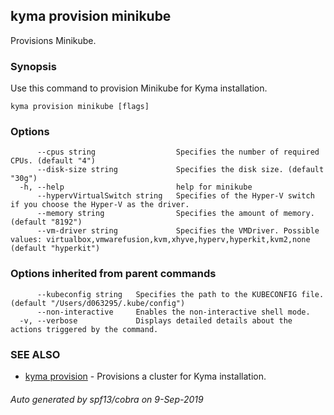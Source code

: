 ## kyma provision minikube

Provisions Minikube.

### Synopsis

Use this command to provision Minikube for Kyma installation.

```
kyma provision minikube [flags]
```

### Options

```
      --cpus string                  Specifies the number of required CPUs. (default "4")
      --disk-size string             Specifies the disk size. (default "30g")
  -h, --help                         help for minikube
      --hypervVirtualSwitch string   Specifies of the Hyper-V switch if you choose the Hyper-V as the driver.
      --memory string                Specifies the amount of memory. (default "8192")
      --vm-driver string             Specifies the VMDriver. Possible values: virtualbox,vmwarefusion,kvm,xhyve,hyperv,hyperkit,kvm2,none (default "hyperkit")
```

### Options inherited from parent commands

```
      --kubeconfig string   Specifies the path to the KUBECONFIG file. (default "/Users/d063295/.kube/config")
      --non-interactive     Enables the non-interactive shell mode.
  -v, --verbose             Displays detailed details about the actions triggered by the command.
```

### SEE ALSO

* [kyma provision](kyma_provision.md)	 - Provisions a cluster for Kyma installation.

###### Auto generated by spf13/cobra on 9-Sep-2019
